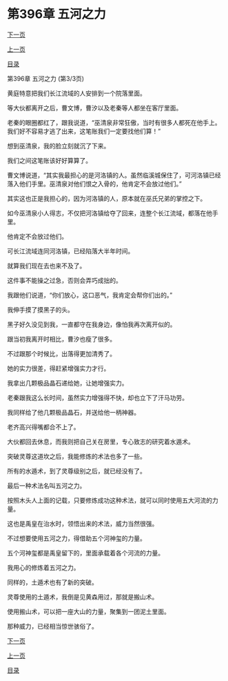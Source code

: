 <h1>第396章   五河之力</h1>
            <div><p><a href="./1188_%E7%AC%AC397%E7%AB%A0_%E6%B7%B7%E5%85%83%E7%9B%BE.md">下一页</a></p><p><a href="./1186_%E7%AC%AC396%E7%AB%A0_%E4%BA%94%E6%B2%B3%E4%B9%8B%E5%8A%9B.md">上一页</a></p><p><a href="../">目录</a></p></div>
            <div><p>第396章   五河之力 (第3/3页)</p><p>黄庭特意把我们长江流域的人安排到一个院落里面。</p><p>等大伙都离开之后，曹文博，曹汐以及老秦等人都坐在客厅里面。</p><p>老秦的眼圈都红了，跟我说道，“巫清泉非常狂傲，当时有很多人都死在他手上。我们好不容易才逃了出来，这笔账我们一定要找他们算！”</p><p>想到巫清泉，我的脸立刻就沉了下来。</p><p>我们之间这笔账该好好算算了。</p><p>曹文博说道，“其实我最担心的是河洛镇的人。虽然临溪城保住了，可河洛镇已经落入他们手里。巫清泉对他们恨之入骨的，他肯定不会放过他们。”</p><p>其实这也正是我担心的，因为河洛镇的人，原本就在巫氏兄弟的掌控之下。</p><p>如今巫清泉小人得志，不仅把河洛镇给夺了回来，连整个长江流域，都落在他手里。</p><p>他肯定不会放过他们。</p><p>可长江流域连同河洛镇，已经陷落大半年时间。</p><p>就算我们现在去也来不及了。</p><p>这件事不能操之过急，否则会弄巧成拙的。</p><p>我跟他们说道，“你们放心，这口恶气，我肯定会帮你们出的。”</p><p>我伸手摸了摸黑子的头。</p><p>黑子好久没见到我，一直都守在我身边，像怕我再次离开似的。</p><p>跟当初我离开时相比，曹汐也瘦了很多。</p><p>不过跟那个时候比，出落得更加清秀了。</p><p>她的实力很差，得赶紧增强实力才行。</p><p>我拿出几颗极品晶石递给她，让她增强实力。</p><p>老秦跟我这么长时间，虽然实力增强得不快，却也立下了汗马功劳。</p><p>我同样给了他几颗极品晶石，并送给他一柄神器。</p><p>老齐高兴得嘴都合不上了。</p><p>大伙都回去休息，而我则把自己关在房里，专心致志的研究着水遁术。</p><p>突破灵尊这道坎之后，我能修炼的术法也多了一些。</p><p>所有的水遁术，到了灵尊级别之后，就已经没有了。</p><p>最后一种术法名叫五河之力。</p><p>按照木头人上面的记载，只要修炼成功这种术法，就可以同时使用五大河流的力量。</p><p>这也是禹皇在治水时，领悟出来的术法，威力当然很强。</p><p>不过想要使用五河之力，得借助五个河神玺的力量。</p><p>五个河神玺都是禹皇留下的，里面承载着各个河流的力量。</p><p>我用心的修炼着五河之力。</p><p>同样的，土遁术也有了新的突破。</p><p>灵尊使用的土遁术，我倒是见黄森用过，那就是搬山术。</p><p>使用搬山术，可以把一座大山的力量，聚集到一团泥土里面。</p><p>那种威力，已经相当惊世骇俗了。</p></div>
            <div><p><a href="./1188_%E7%AC%AC397%E7%AB%A0_%E6%B7%B7%E5%85%83%E7%9B%BE.md">下一页</a></p><p><a href="./1186_%E7%AC%AC396%E7%AB%A0_%E4%BA%94%E6%B2%B3%E4%B9%8B%E5%8A%9B.md">上一页</a></p><p><a href="../">目录</a></p></div>